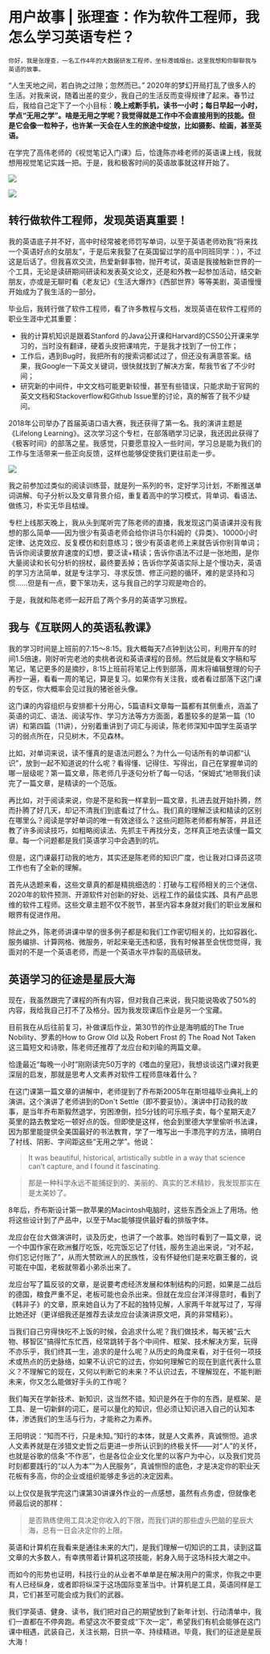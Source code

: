 # 用户故事 | 张理查：作为软件工程师，我怎么学习英语专栏？

    你好，我是张理查，一名工作4年的大数据研发工程师，坐标港城烟台。这里我想和你聊聊我与英语的故事。

“人生天地之间，若白驹之过隙；忽然而已。” 2020年的梦幻开局打乱了很多人的生活。对我来说，随着出差的变少，我自己的生活反而变得规律了起来。春节过后，我给自己定下了一个小目标：**晚上戒断手机，读书一小时；每日早起一小时，学点“无用之学”。啥是无用之学呢？我觉得就是工作中不会直接用到的技能。但是它会像一粒种子，也许某一天会在人生的旅途中绽放，比如摄影、绘画，甚至英语。**

在学完了高伟老师的《视觉笔记入门课》后，恰逢陈亦峰老师的英语课上线，我就想用视觉笔记实践一把。于是，我和极客时间的英语故事就这样开始了。

![](https://static001.geekbang.org/resource/image/7e/2c/7e5f9270c8810ac024ba1cc030e6d72c.png)

![](https://static001.geekbang.org/resource/image/b6/7d/b6633e51ca790ac10056516d2077477d.png)

## 转行做软件工程师，发现英语真重要！

我的英语底子并不好，高中时经常被老师罚写单词，以至于英语老师劝我“将来找一个英语好点的女朋友”，于是后来我娶了在英国留过学的高中同班同学：），不过这是后话了。但我喜欢交流，热爱新鲜事物，抛开考试，英语是我接触新世界的一个工具，无论是读研期间研读和发表英文论文，还是和外教一起参加活动，结交新朋友，亦或是无聊时看《老友记》《生活大爆炸》《西部世界》等等美剧，英语慢慢开始成为了我生活的一部分。

毕业后，我转行做了软件工程师，看了许多教程与文档，发现英语在软件工程师的职业生涯中尤其重要：

*   我的计算机知识是跟着Stanford 的Java公开课和Harvard的CS50公开课来学习的，当时没有翻译，硬着头皮把课啃完，于是我才找到了一份工作；
*   工作后，遇到Bug时，我把所有的搜索词都试过了，但还没有满意答案。结果，我Google一下英文关键词，很快就找到了解决方案，帮我节省了不少时间；
*   研究新的中间件，中文文档可能更新较慢，甚至有些错误，只能求助于官网的英文文档和Stackoverflow和Github Issue里的讨论，真的解答了我不少疑问。

2018年公司举办了首届英语口语大赛，我还获得了第一名。我的演讲主题是《Lifelong Learning》。这次学习这个专栏，在部落晒学习记录，我还因此获得了《极客时间》的部落之星。我感觉，只要愿意投入一些时间，学习总是能为我们的工作与生活带来一些正向反馈，这样也能够促使我们更往前走一步。

![](https://static001.geekbang.org/resource/image/e3/60/e364137a8cf446fd1fb4b7b3yy1a5360.png)

我之前参加过类似的阅读训练营，就是列一系列的书，定好学习计划，不断推送单词讲解、句子分析以及文章背景介绍，重复着高中的学习模式，背单词、看语法、做练习，朴实无华且枯燥。

专栏上线那天晚上，我从头到尾听完了陈老师的直播，我发现这门英语课并没有我想的那么简单——因为很少有英语老师会给你讲马尔科姆的《异类》、10000小时定律、达克效应、反复模仿和刻意练习；很少有英语老师上来就告诉你别背单词；告诉你阅读要放弃速度的幻想，要泛读+精读；告诉你语法不过是一张地图，是你大量阅读和长句分析的拐杖，最终要丢掉；告诉你学英语实际上是个慢功夫，英语的学习方法简单，就是专注学习、寻求反馈、修正问题的循环，难的是坚持和习惯……但是有一点，要下笨功夫，这与我自己的学习观是吻合的。

于是，我就和陈老师一起开启了两个多月的英语学习旅程。

## 我与《互联网人的英语私教课》

我的学习时间是上班前的7:15～8:15。我大概每天7点钟到达公司，利用开车的时间1.5倍速，刚好听完老池的卖桃者说和英语课程的音频。然后就是看文字稿和写笔记，笔记更多的是摘抄，8:15上班前将笔记上传到部落，周末将编辑整理的句子再抄一遍，看看一周的笔记，算是复习。如果你有关注我，或者看过部落下这门课的专区，你大概率会见过我的猪爸爸头像。

这门课的内容组织与安排都十分用心，5篇语料文章每一篇都有其侧重点，涵盖了英语的词汇、语法、阅读写作、学习方法等方方面面，着墨较多的是第一篇（10讲）和第四篇（11讲），分别着重讲到了词汇与阅读，陈老师深知中国学生英语学习的弱点所在，只见树木，不见森林。

比如，对单词来说，读不懂真的是语法问题么？为什么一句话所有的单词都“认识”，放到一起不知道说的什么呢？看得懂、记得住、写得出，自己在掌握单词的哪一层级呢？第一篇文章，陈老师几乎逐句分析了每一句话，“保姆式”地带我们读完了一篇文章，是精读的一个范版。

再比如，对于阅读来说，你是不是和我一样拿到一篇文章，扎进去就开始扑腾，然而扑腾了好几天，却记不清我们到底看过了什么。我们真的理解泛读和精读的区别在哪里么？阅读是学好单词的唯一有效途径么？这些问题陈老师都有解答，并且还教了许多阅读技巧，如粗略阅读法、先抓主干再找分支，怎样真正地去读懂一篇文章。每一个问题都是我们英语学习中会遇到的坑。

但是，这门课最打动我的地方，其实还是陈老师的知识广度，也让我对口译员这项工作也有了全新的理解。

首先从选题来看，这些文章真的都是精挑细选的：打破与工程师相关的三个迷信、2020年的软件预测、开源软件对创新的好处、远程工作的最佳实践、具有产品思维的软件工程师。这些文章主题不仅不脱节，甚至内容本身就对我们的职业发展和眼界有促进作用。

除此之外，陈老师讲课中举的很多例子都是和我们工作密切相关的，比如容器化、服务编排、计算网格、微服务，听起来毫无违和感，我有时候甚至会恍惚觉得，我面对的不是一个英语老师，而是一个英语水平炸裂的高级研发。

## 英语学习的征途是星辰大海

现在，我虽然跟完了课程的所有内容，但对我自己来说，我只能说吸收了50%的内容，我给我自己打不了及格分。因为我发现课后作业是另一个宝藏。

目前我在从后往前复习，补做课后作业，第30节的作业是海明威的The True Nobility、罗素的How to Grow Old 以及 Robert Frost 的 The Road Not Taken这三篇短文和诗歌，陈老师还推荐了龙应台和刘瑜的两篇文章。

恰逢最近“每晚一小时”刚刚读完50万字的《嗜血的皇冠》，我想谈谈这门课对我更深层的启发，那就是思考人文素养对软件工程师意味着什么？

在这门课第一篇文章的讲解中，老师提到了乔布斯2005年在斯坦福毕业典礼上的演讲。这个演讲了老师讲到的Don't Settle（即不要妥协）。演讲中打动我的故事，是当年乔布斯毅然退学，穷困潦倒，捡5分钱的可乐瓶子卖，每个星期天走7英里的路去教堂吃一顿好点的饭。但即使是这样，他会到里德大学里偷听书法课，因为那里能提供全美国最好的书法教育，学了一堆写出一手漂亮字的方法，搞明白了衬线、阴影、字间距这些“无用之学”。他说：

> It was beautiful, historical, artistically subtle in a way that science can’t capture, and I found it fascinating.

> 那是一种科学永远不能捕捉到的、美丽的、真实的艺术精妙，我发现那实在是太美妙了。

8年后，乔布斯设计第一款苹果的Macintosh电脑时，这些东西全派上了用场。他将这些设计到了产品中，以至于Mac能够提供最好看的排版字体。

龙应台在台大做演讲时，谈及历史，也讲了一个故事。她当时看到了一篇文章，说一个中国作家在欧洲餐厅吃饭，吃完饭忘记了付钱，服务生追出来说，“对不起，你们忘记付账了”，从而大赞欧洲人的民族性，没有怀疑他们是来吃霸王餐的，说可能在中国，老板就带着小弟杀出来了。

龙应台写了篇反驳的文章，是说要考虑经济发展和体制结构的问题，如果是二战后的德国，粮食严重不足，老板可能也会杀出来。但就在龙应台洋洋得意时，看到了《韩非子》的文章，原来她自认为了不起的独特见解，人家两千年就写过了，写得比她还好（更详细我还是推荐去读龙应台读演讲原文吧，真的非常精彩）。

当我们自己穷得快吃不上饭的时候，会追求什么呢？我们做技术，每天被“云大物、移智区”搞得忙东忙西，经常跳转于各个中间件、框架、技术解决方案，玩得不亦乐乎，我们终其一生，追求的是什么呢？从历史的角度来看，对于任何一项技术或热点的历史脉络，如果不认识它的过去，你如何理解它的现在到底代表什么意义？不理解它的现在，又何以判断它的未来？不认识过去，不理解现在，不能判断未来，你又怎么能做好手头的工作呢？

我们每天在学新技术、新知识，这当然不错。知识是外在于你的东西，是框架、是工具、是一切新鲜的词汇，是可以量化的知识，但必须让知识进入自己的认知本体，渗透我们的生活与行为，才能称之为素养。

王阳明说：“知而不行，只是未知。”知行的本体，就是人文素养，真诚恻怛。追求人文素养就是在涉猎文史哲之后更进一步所认识到的终极关怀——对“人”的关怀，也就是谷歌的信条“不作恶”，也是各位企业文化里的以客户为中心，以及我们党员时刻都要践行的“以人为本”“为人民服务”，真诚恻怛的底色，才是决定你的职业天花板有多高，你的企业或组织能够走多远的决定因素。

以上仅仅是我学完这门课第30讲课外作业的一点感想，虽然有点务虚，但就像老师最后说的那样：

> 是否熟练使用工具决定你收入的下限，而我们讲的那些虚头巴脑的星辰大海，总有一日会决定你的上限。

英语和计算机在我看来是通往未来的大门，是我们理解一切知识的工具，读到这篇文章的大多数人，有幸携带着计算机这项技能，躬身入局于这场科技大潮之中。

而如今的形势也证明，科技行业的从业者不单单是在解决用户的需求，你我之中更有人已经纵身，或者即将纵深于这场国际变革当中。计算机是工具，英语同样是工具，它们甚至可能会成为我们的武器。

我们学英语、健身、读书，我们把对自己的期望放到了新年计划、行动清单中，我们一直都在不停奔跑。希望这次不要变成“下次一定”，希望我们有机会能够在这门课中相遇，武装自己，关注长期，日拱一卒、持续精进。毕竟，我们的征途是星辰大海！
    